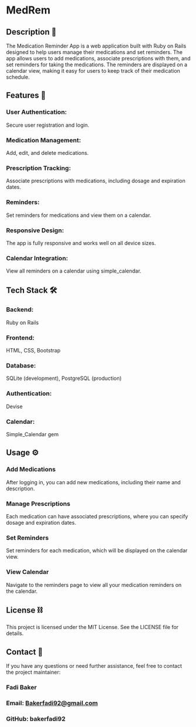 # MedRem

## Description 📖

The Medication Reminder App is a web application built with Ruby on Rails designed to help users manage their medications and set reminders. The app allows users to add medications, associate prescriptions with them, and set reminders for taking the medications. The reminders are displayed on a calendar view, making it easy for users to keep track of their medication schedule.

## Features 📲

### User Authentication:
Secure user registration and login.
### Medication Management:
Add, edit, and delete medications.
### Prescription Tracking:
Associate prescriptions with medications, including dosage and expiration dates.
### Reminders: 
Set reminders for medications and view them on a calendar.
### Responsive Design: 
The app is fully responsive and works well on all device sizes.
### Calendar Integration: 
View all reminders on a calendar using simple_calendar.

## Tech Stack 🛠

### Backend:
Ruby on Rails
### Frontend:
HTML, CSS, Bootstrap
### Database:
SQLite (development), PostgreSQL (production)
### Authentication:
Devise
### Calendar:
Simple_Calendar gem

## Usage ⚙

### Add Medications
After logging in, you can add new medications, including their name and description.
### Manage Prescriptions
Each medication can have associated prescriptions, where you can specify dosage and expiration dates.
### Set Reminders
Set reminders for each medication, which will be displayed on the calendar view.
### View Calendar
Navigate to the reminders page to view all your medication reminders on the calendar.

## License ⛓️

This project is licensed under the MIT License. See the LICENSE file for details.

## Contact 🙋
If you have any questions or need further assistance, feel free to contact the project maintainer:
### Fadi Baker
### Email: Bakerfadi92@gmail.com
### GitHub: bakerfadi92

